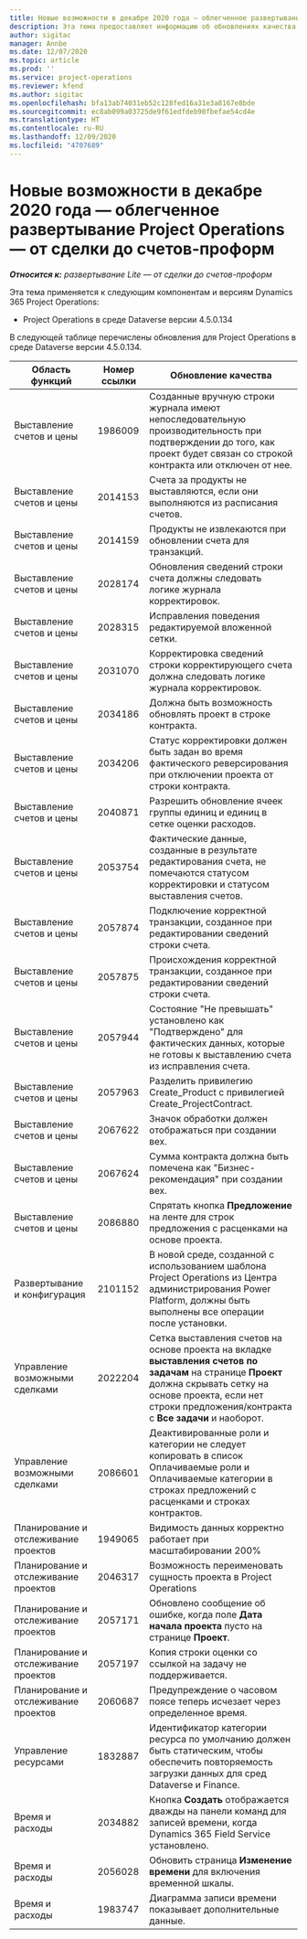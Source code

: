 ```yaml
---
title: Новые возможности в декабре 2020 года — облегченное развертывание Project Operations — от сделки до счетов-проформ
description: Эта тема предоставляет информацию об обновлениях качества, доступных в облегченном развертывании Project Operations выпуска за декабрь 2020 г., — от сделки до выставления счетов-проформ.
author: sigitac
manager: Annbe
ms.date: 12/07/2020
ms.topic: article
ms.prod: ''
ms.service: project-operations
ms.reviewer: kfend
ms.author: sigitac
ms.openlocfilehash: bfa13ab74031eb52c128fed16a31e3a8167e8bde
ms.sourcegitcommit: ec8ab099a03725de9f61edfdeb90fbefae54cd4e
ms.translationtype: HT
ms.contentlocale: ru-RU
ms.lasthandoff: 12/09/2020
ms.locfileid: "4707689"
---
```

# <a name="whats-new-december-2020---project-operations-lite-deployment---deal-to-proforma-invoicing"></a>Новые возможности в декабре 2020 года — облегченное развертывание Project Operations — от сделки до счетов-проформ

_**Относится к:** развертывание Lite — от сделки до счетов-проформ_

Эта тема применяется к следующим компонентам и версиям Dynamics 365 Project Operations:

  - Project Operations в среде Dataverse версии 4.5.0.134 

В следующей таблице перечислены обновления для Project Operations в среде Dataverse версии 4.5.0.134.

| **Область функций** | **Номер ссылки** | **Обновление качества** |
| --- | --- | --- |
| Выставление счетов и цены | 1986009 | Созданные вручную строки журнала имеют непоследовательную производительность при подтверждении до того, как проект будет связан со строкой контракта или отключен от нее. |
| Выставление счетов и цены | 2014153 | Счета за продукты не выставляются, если они выполняются из расписания счетов. |
| Выставление счетов и цены | 2014159 | Продукты не извлекаются при обновлении счета для транзакций. |
| Выставление счетов и цены | 2028174 | Обновления сведений строки счета должны следовать логике журнала корректировок. |
| Выставление счетов и цены | 2028315 | Исправления поведения редактируемой вложенной сетки. |
| Выставление счетов и цены | 2031070 | Корректировка сведений строки корректирующего счета должна следовать логике журнала корректировок. |
| Выставление счетов и цены | 2034186 | Должна быть возможность обновлять проект в строке контракта. |
| Выставление счетов и цены | 2034206 | Статус корректировки должен быть задан во время фактического реверсирования при отключении проекта от строки контракта. |
| Выставление счетов и цены | 2040871 | Разрешить обновление ячеек группы единиц и единиц в сетке оценки расходов. |
| Выставление счетов и цены | 2053754 | Фактические данные, созданные в результате редактирования счета, не помечаются статусом корректировки и статусом выставления счетов. |
| Выставление счетов и цены | 2057874 | Подключение корректной транзакции, созданное при редактировании сведений строки счета. |
| Выставление счетов и цены | 2057875 | Происхождения корректной транзакции, созданное при редактировании сведений строки счета. |
| Выставление счетов и цены | 2057944 | Состояние "Не превышать" установлено как "Подтверждено" для фактических данных, которые не готовы к выставлению счета из исправления счета. |
| Выставление счетов и цены | 2057963 | Разделить привилегию Create\_Product с привилегией Create\_ProjectContract. |
| Выставление счетов и цены | 2067622 | Значок обработки должен отображаться при создании вех. |
| Выставление счетов и цены | 2067624 | Сумма контракта должна быть помечена как "Бизнес-рекомендация" при создании вех. |
| Выставление счетов и цены | 2086880 | Спрятать кнопка **Предложение** на ленте для строк предложения с расценками на основе проекта. |
| Развертывание и конфигурация | 2101152 | В новой среде, созданной с использованием шаблона Project Operations из Центра администрирования Power Platform, должны быть выполнены все операции после установки. |
|   Управление возможными сделками | 2022204 | Сетка выставления счетов на основе проекта на вкладке **выставления счетов по задачам** на странице **Проект** должна скрывать сетку на основе проекта, если нет строки предложения/контракта с **Все задачи** и наоборот. |
|   Управление возможными сделками | 2086601 | Деактивированные роли и категории не следует копировать в список Оплачиваемые роли и Оплачиваемые категории в строках предложений с расценками и строках контрактов. |
| Планирование и отслеживание проектов | 1949065 | Видимость данных корректно работает при масштабировании 200% |
| Планирование и отслеживание проектов | 2046317 | Возможность переименовать сущность проекта в Project Operations |
| Планирование и отслеживание проектов | 2057171 | Обновлено сообщение об ошибке, когда поле **Дата начала проекта** пусто на странице **Проект**. |
| Планирование и отслеживание проектов | 2057197 | Копия строки оценки со ссылкой на задачу не поддерживается. |
| Планирование и отслеживание проектов | 2060687 | Предупреждение о часовом поясе теперь исчезает через определенное время. |
| Управление ресурсами | 1832887 | Идентификатор категории ресурса по умолчанию должен быть статическим, чтобы обеспечить повторяемость загрузки данных для сред Dataverse и Finance. |
| Время и расходы | 2034882 | Кнопка **Создать** отображается дважды на панели команд для записей времени, когда Dynamics 365 Field Service установлено. |
| Время и расходы | 2056028 | Обновить страница **Изменение времени** для включения временной шкалы. |
| Время и расходы | 1983747 | Диаграмма записи времени показывает дополнительные данные. |
